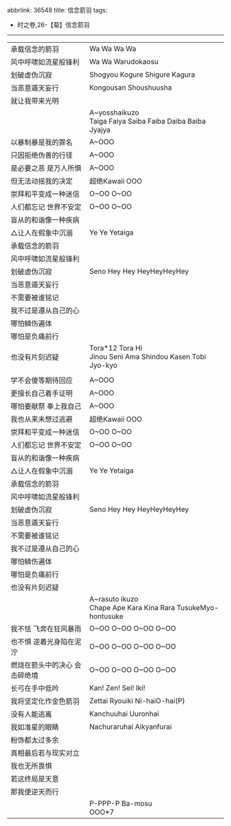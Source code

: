 abbrlink: 36548
title: 信念箭羽
tags:
  - 时之卷,26-【菊】信念箭羽
---
|      |      |
|--|--|
|承载信念的箭羽|Wa Wa Wa Wa |
|风中呼啸如流星般锋利|Wa Wa Warudokaosu|
|划破虚伪沉寂|Shogyou Kogure Shigure Kagura|
|当恶意遁天妄行|Kongousan Shoushuusha|
|就让我带来光明|      |
|      |A~yosshaikuzo<br>Taiga Faiya Saiba Faiba Daiba Baiba Jyajya|
|以暴制暴是我的罪名|A~OOO|
|只因拒绝伪善的行径|A~OOO|
|是必要之恶 是万人所惧|A~OOO|
|但无法动摇我的决定|超绝Kawaii OOO|
|崇拜和平变成一种迷信|O~OO O~OO|
|人们都忘记 世界不安定|O~OO O~OO|
|盲从的和谐像一种疾病|      |
|△让人在假象中沉溺|Ye Ye Yetaiga|
|承载信念的箭羽|      |
|风中呼啸如流星般锋利|      |
|划破虚伪沉寂|Seno Hey Hey HeyHeyHeyHey|
|当恶意遁天妄行|      |
|不需要被谁铭记|      |
|我不过是遵从自己的心|      |
|哪怕鳞伤遍体|      |
|哪怕是负痛前行|      |
|也没有片刻迟疑|Tora*12 Tora Hi<br>Jinou Seni Ama Shindou Kasen Tobi Jyo-kyo|
|      |      |
|学不会傻等期待回应|A~OOO|
|更擅长自己着手证明|A~OOO|
|哪怕要献祭 奉上我自己|A~OOO|
|我也从来未想过逃避|超绝Kawaii OOO|
|崇拜和平变成一种迷信|O~OO O~OO|
|人们都忘记 世界不安定|O~OO O~OO|
|盲从的和谐像一种疾病|      |
|△让人在假象中沉溺|Ye Ye Yetaiga|
|承载信念的箭羽|      |
|风中呼啸如流星般锋利|      |
|划破虚伪沉寂|Seno Hey Hey HeyHeyHeyHey|
|当恶意遁天妄行|      |
|不需要被谁铭记|      |
|我不过是遵从自己的心|      |
|哪怕鳞伤遍体|      |
|哪怕是负痛前行|      |
|也没有片刻迟疑|      |
|      |A~rasuto ikuzo<br>Chape Ape Kara Kina Rara TusukeMyo-hontusuke|
|我不怯 飞奔在狂风暴雨|O~OO O~OO O~OO O~OO|
|也不惧 逆着光身陷在泥泞|O~OO O~OO O~OO O~OO|
|燃烧在箭头中的决心 会击碎绝境|O~OO O~OO O~OO O~OO|
|长弓在手中低吟|Kan! Zen! Sei! Iki!|
|我将坚定化作金色箭羽|Zettai Ryouiki Ni-haiO-hai(P)|
|没有人能逃离|Kanchuuhai Uuronhai|
|我如准星的眼睛|Nachuraruhai Aikyanfurai|
|粉饰都太过多余|      |
|真相最后若与现实对立|      |
|我也无所畏惧|      |
|若这终局是天意|      |
|那我便逆天而行|      |
|      |P-PPP-P Ba-mosu<br>OOO*7|
